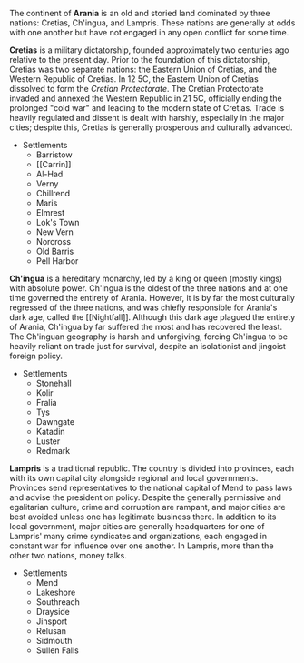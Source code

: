 The continent of **Arania** is an old and storied land dominated by three nations: Cretias, Ch'ingua, and Lampris. These nations are generally at odds with one another but have not engaged in any open conflict for some time. 

**Cretias** is a military dictatorship, founded approximately two centuries ago relative to the present day. Prior to the foundation of this dictatorship, Cretias was two separate nations: the Eastern Union of Cretias, and the Western Republic of Cretias. In 12 5C, the Eastern Union of Cretias dissolved to form the *Cretian Protectorate*. The Cretian Protectorate invaded and annexed the Western Republic in 21 5C, officially ending the prolonged "cold war" and leading to the modern state of Cretias. Trade is heavily regulated and dissent is dealt with harshly, especially in the major cities; despite this, Cretias is generally prosperous and culturally advanced. 
- Settlements
	- Barristow
	- [[Carrin]]
	- Al-Had
	- Verny
	- Chillrend
	- Maris
	- Elmrest
	- Lok's Town
	- New Vern
	- Norcross
	- Old Barris
	- Pell Harbor

**Ch'ingua** is a hereditary monarchy, led by a king or queen (mostly kings) with absolute power. Ch'ingua is the oldest of the three nations and at one time governed the entirety of Arania. However, it is by far the most culturally regressed of the three nations, and was chiefly responsible for Arania's dark age, called the [[Nightfall]]. Although this dark age plagued the entirety of Arania, Ch'ingua by far suffered the most and has recovered the least. The Ch'inguan geography is harsh and unforgiving, forcing Ch'ingua to be heavily reliant on trade just for survival, despite an isolationist and jingoist foreign policy.
- Settlements
	- Stonehall
	- Kolir
	- Fralia
	- Tys
	- Dawngate
	- Katadin
	- Luster
	- Redmark

**Lampris** is a traditional republic. The country is divided into provinces, each with its own capital city alongside regional and local governments. Provinces send representatives to the national capital of Mend to pass laws and advise the president on policy. Despite the generally permissive and egalitarian culture, crime and corruption are rampant, and major cities are best avoided unless one has legitimate business there. In addition to its local government, major cities are generally headquarters for one of Lampris' many crime syndicates and organizations, each engaged in constant war for influence over one another. In Lampris, more than the other two nations, money talks. 
- Settlements
	- Mend
	- Lakeshore
	- Southreach
	- Drayside
	- Jinsport
	- Relusan
	- Sidmouth
	- Sullen Falls

